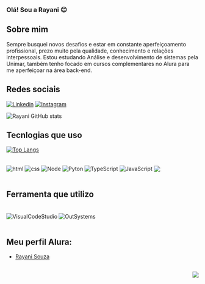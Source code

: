 ### Olá! Sou a Rayani 😊

## Sobre mim    
Sempre busquei novos desafios e estar em constante aperfeiçoamento profissional, prezo muito pela qualidade, conhecimento e relações interpessoais. Estou estudando Análise e desenvolvimento de sistemas pela Unimar, também tenho focado em cursos complementares no Alura para me aperfeiçoar na área back-end.

## Redes sociais
[![Linkedin](https://img.shields.io/badge/LinkedIn-0077B5?style=for-the-badge&logo=linkedin&logoColor=white)](https://www.linkedin.com/in/rayani-souza-77a1ba212/)
[![Instagram](https://img.shields.io/badge/Instagram-E4405F?style=for-the-badge&logo=instagram&logoColor=white)](https://www.instagram.com/dev_nomani/)

![Rayani GitHub stats](https://github-readme-stats.vercel.app/api?username=rayanisouz&show_icons=true&theme=dracula)

## Tecnlogias que uso

[![Top Langs](https://github-readme-stats.vercel.app/api/top-langs/?username=rayanisouz&hide_progress=true)](https://github.com/anuraghazra/github-readme-stats)

<div style="display: incline_block"><br/>
    <img align="center" alt="html" src=https://img.shields.io/badge/HTML-239120?style=for-the-badge&logo=html5&logoColor=white />
    <img align="center" alt="css" src=https://img.shields.io/badge/CSS-239120?&style=for-the-badge&logo=css3&logoColor=white />
    <img align="center" alt="Node" src=https://img.shields.io/badge/Node.js-43853D?style=for-the-badge&logo=node.js&logoColor=white />
    <img align="center" alt="Pyton" src=https://img.shields.io/badge/Python-3776AB?style=for-the-badge&logo=python&logoColor=white />
    <img align="center" alt="TypeScript" src=https://img.shields.io/badge/TypeScript-007ACC?style=for-the-badge&logo=typescript&logoColor=white />
    <img align="center" alt="JavaScript" src=https://img.shields.io/badge/JavaScript-323330?style=for-the-badge&logo=javascript&logoColor=F7DF1E />
    <img align="center" alt+"React" src=https://img.shields.io/badge/React-20232A?style=for-the-badge&logo=react&logoColor=61DAFB />
</div><br/>

## Ferramenta que utilizo
<div style="display: incline_block"><br/>
    <img align="center" alt="VisualCodeStudio" src=https://img.shields.io/badge/Visual_Studio_Code-0078D4?style=for-the-badge&logo=visual%20studio%20code&logoColor=white />
    <img align="center" alt="OutSystems" src=https://cdn.discordapp.com/attachments/908504502473207904/1088993756591706122/OutSystems_Logo1.jpg />
</div><br/>


## Meu perfil Alura:
- [Rayani Souza](https://cursos.alura.com.br/user/rayani-souzan)
<div style="display: incline_block"><br/>
    <img align="right" alt"GIF" src=https://cdn.discordapp.com/attachments/908504502473207904/1088246879931863040/b.png />
</div><br/>
